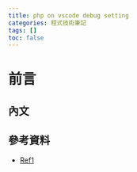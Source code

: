 ```yaml
---
title: php on vscode debug setting
categories: 程式技術筆記
tags: []
toc: false
---
```

# 前言

## 內文

## 參考資料

- [Ref1][1]

[1]: https://shunnien.github.io